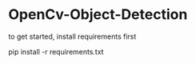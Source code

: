 # OpenCv-Object-Detection

to get started, install requirements first

pip install -r requirements.txt

